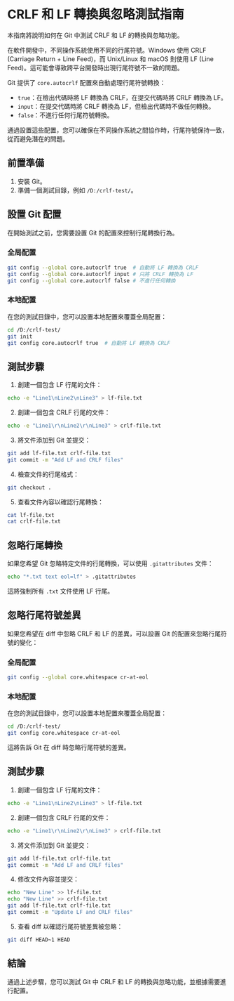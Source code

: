 # CRLF 和 LF 轉換與忽略測試指南

本指南將說明如何在 Git 中測試 CRLF 和 LF 的轉換與忽略功能。

在軟件開發中，不同操作系統使用不同的行尾符號。Windows 使用 CRLF (Carriage Return + Line Feed)，而 Unix/Linux 和 macOS 則使用 LF (Line Feed)。這可能會導致跨平台開發時出現行尾符號不一致的問題。

Git 提供了 `core.autocrlf` 配置來自動處理行尾符號轉換：

- `true`：在檢出代碼時將 LF 轉換為 CRLF，在提交代碼時將 CRLF 轉換為 LF。
- `input`：在提交代碼時將 CRLF 轉換為 LF，但檢出代碼時不做任何轉換。
- `false`：不進行任何行尾符號轉換。

通過設置這些配置，您可以確保在不同操作系統之間協作時，行尾符號保持一致，從而避免潛在的問題。

## 前置準備

1. 安裝 Git。
2. 準備一個測試目錄，例如 `/D:/crlf-test/`。

## 設置 Git 配置

在開始測試之前，您需要設置 Git 的配置來控制行尾轉換行為。

### 全局配置

```sh
git config --global core.autocrlf true  # 自動將 LF 轉換為 CRLF
git config --global core.autocrlf input # 只將 CRLF 轉換為 LF
git config --global core.autocrlf false # 不進行任何轉換
```

### 本地配置

在您的測試目錄中，您可以設置本地配置來覆蓋全局配置：

```sh
cd /D:/crlf-test/
git init
git config core.autocrlf true  # 自動將 LF 轉換為 CRLF
```

## 測試步驟

1. 創建一個包含 LF 行尾的文件：

```sh
echo -e "Line1\nLine2\nLine3" > lf-file.txt
```

2. 創建一個包含 CRLF 行尾的文件：

```sh
echo -e "Line1\r\nLine2\r\nLine3" > crlf-file.txt
```

3. 將文件添加到 Git 並提交：

```sh
git add lf-file.txt crlf-file.txt
git commit -m "Add LF and CRLF files"
```

4. 檢查文件的行尾格式：

```sh
git checkout .
```

5. 查看文件內容以確認行尾轉換：

```sh
cat lf-file.txt
cat crlf-file.txt
```

## 忽略行尾轉換

如果您希望 Git 忽略特定文件的行尾轉換，可以使用 `.gitattributes` 文件：

```sh
echo "*.txt text eol=lf" > .gitattributes
```

這將強制所有 `.txt` 文件使用 LF 行尾。

## 忽略行尾符號差異

如果您希望在 diff 中忽略 CRLF 和 LF 的差異，可以設置 Git 的配置來忽略行尾符號的變化：

### 全局配置

```sh
git config --global core.whitespace cr-at-eol
```

### 本地配置

在您的測試目錄中，您可以設置本地配置來覆蓋全局配置：

```sh
cd /D:/crlf-test/
git config core.whitespace cr-at-eol
```

這將告訴 Git 在 diff 時忽略行尾符號的差異。

## 測試步驟

1. 創建一個包含 LF 行尾的文件：

```sh
echo -e "Line1\nLine2\nLine3" > lf-file.txt
```

2. 創建一個包含 CRLF 行尾的文件：

```sh
echo -e "Line1\r\nLine2\r\nLine3" > crlf-file.txt
```

3. 將文件添加到 Git 並提交：

```sh
git add lf-file.txt crlf-file.txt
git commit -m "Add LF and CRLF files"
```

4. 修改文件內容並提交：

```sh
echo "New Line" >> lf-file.txt
echo "New Line" >> crlf-file.txt
git add lf-file.txt crlf-file.txt
git commit -m "Update LF and CRLF files"
```

5. 查看 diff 以確認行尾符號差異被忽略：

```sh
git diff HEAD~1 HEAD
```

## 結論

通過上述步驟，您可以測試 Git 中 CRLF 和 LF 的轉換與忽略功能，並根據需要進行配置。
